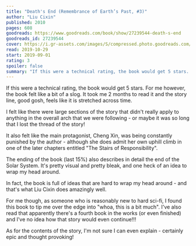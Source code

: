 ```yaml
---
title: "Death's End (Remembrance of Earth’s Past, #3)"
author: "Liu Cixin"
published: 2010
pages: 608
goodreads: https://www.goodreads.com/book/show/27239544-death-s-end
goodreads_id: 27239544
cover: https://i.gr-assets.com/images/S/compressed.photo.goodreads.com/books/1453310853l/27239544._SX98_.jpg
read: 2019-10-29
start: 2019-09-01
rating: 3
spoiler: false
summary: "If this were a technical rating, the book would get 5 stars. For me however, the book felt like a bit of a slog. It took me 2 months to read it and the story line, good gosh, feels like it is stretched across time."
---
```


If this were a technical rating, the book would get 5 stars. For me however, the book felt like a bit of a slog. It took me 2 months to read it and the story line, good gosh, feels like it is stretched across time.  
  
I felt like there were large sections of the story that didn't really apply to anything in the overall arch that we were following - or maybe it was so long that I lost the thread of the story!  
  
It also felt like the main protagonist, Cheng Xin, was being constantly punished by the author - although she does admit her own uphill climb in one of the later chapters entitled "The Stairs of Responsibility".  
  
The ending of the book (last 15%) also describes in detail the end of the Solar System. It's pretty visual and pretty bleak, and one heck of an idea to wrap my head around.  
  
In fact, the book is full of ideas that are hard to wrap my head around - and that's what Liu Cixin does amazingly well.  
  
For me though, as someone who is reasonably new to hard sci-fi, I found this book to tip me over the edge into "whoa, this is a bit much". I've also read that apparently there's a fourth book in the works (or even finished) and I've no idea how that story would even continue!!!  
  
As for the contents of the story, I'm not sure I can even explain - certainly epic and thought provoking!

